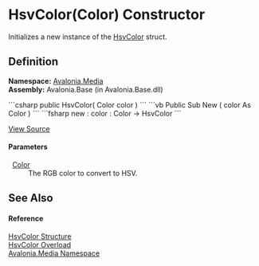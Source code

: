 # HsvColor(Color) Constructor


Initializes a new instance of the <a href="T_Avalonia_Media_HsvColor">HsvColor</a> struct.



## Definition
**Namespace:** <a href="N_Avalonia_Media">Avalonia.Media</a>  
**Assembly:** Avalonia.Base (in Avalonia.Base.dll)

<Tabs groupId="api-code-preview">
<TabItem value="csharp" label="C#">
```csharp
public HsvColor(
	Color color
)
```
</TabItem>
<TabItem value="vb" label="VB">
```vb
Public Sub New ( 
	color As Color
)
```
</TabItem>
<TabItem value="fsharp" label="F#">
```fsharp
new : 
        color : Color -> HsvColor
```
</TabItem>
</Tabs>



<a href="https://github.com/AvaloniaUI/Avalonia/tree/master/src/Avalonia.Base/Media/HsvColor.cs#L93" title="View the source code">View Source</a>



#### Parameters
<dl><dt>  <a href="T_Avalonia_Media_Color">Color</a></dt><dd>The RGB color to convert to HSV.</dd></dl>

## See Also


#### Reference
<a href="T_Avalonia_Media_HsvColor">HsvColor Structure</a>  
<a href="Overload_Avalonia_Media_HsvColor__ctor">HsvColor Overload</a>  
<a href="N_Avalonia_Media">Avalonia.Media Namespace</a>  


